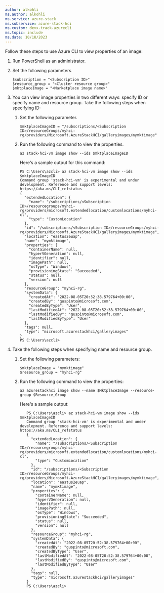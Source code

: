 ```yaml
---
author: alkohli
ms.author: alkohli
ms.service: azure-stack
ms.subservice: azure-stack-hci
ms.custom: devx-track-azurecli
ms.topic: include
ms.date: 10/18/2023
---
```


Follow these steps to use Azure CLI to view properties of an image:

1. Run PowerShell as an administrator.
1. Set the following parameters.

    ```azurecli
    $subscription = "<Subscription ID>"
    $resource_group = "<Cluster resource group>"
    $mktplaceImage = "<Marketplace image name>"
    ```

1. You can view image properties in two different ways: specify ID or specify name and resource group. Take the following steps when specifying ID:

    1. Set the following parameter.

        ```azurecli
        $mktplaceImageID = "/subscriptions/<Subscription ID>/resourceGroups/myhci-rg/providers/Microsoft.AzureStackHCI/galleryimages/mymktimage"
        ```

    1.	Run the following command to view the properties.

        ```az stack-hci-vm image show --ids $mktplaceImageID```

        Here's a sample output for this command:

        ```
        PS C:\Users\azcli> az stack-hci-vm image show --ids $mktplaceImageID
        Command group 'stack-hci-vm' is experimental and under development. Reference and support levels: https://aka.ms/CLI_refstatus
        {
          "extendedLocation": {
            "name": "/subscriptions/<Subscription ID>/resourcegroups/myhci-rg/providers/microsoft.extendedlocation/customlocations/myhci-cl",
            "type": "CustomLocation"
          },
          "id": "/subscriptions/<Subscription ID>/resourceGroups/myhci-rg/providers/Microsoft.AzureStackHCI/galleryimages/mymktimage",
          "location": "eastus2euap",
          "name": "mymktimage",
          "properties": {
            "containerName": null,
            "hyperVGeneration": null,
            "identifier": null,
            "imagePath": null,
            "osType": "Windows",
            "provisioningState": "Succeeded",
            "status": null,
            "version": null
          },
          "resourceGroup": "myhci-rg",
          "systemData": {
            "createdAt": "2022-08-05T20:52:38.579764+00:00",
            "createdBy": "guspinto@microsoft.com",
            "createdByType": "User",
            "lastModifiedAt": "2022-08-05T20:52:38.579764+00:00",
            "lastModifiedBy": "guspinto@microsoft.com",
            "lastModifiedByType": "User"
          },
          "tags": null,
          "type": "microsoft.azurestackhci/galleryimages"
        }
        PS C:\Users\azcli> 
        ```

1.	Take the following steps when specifying name and resource group.

    1. Set the following parameters:
    
        ```azurecli
        $mktplaceImage = "mymktimage"
        $resource_group = "myhci-rg"    
        ```
    
    1. Run the following command to view the properties:
    
        ```azurecli
        az azurestackhci image show --name $MktplaceImage --resource-group $Resource_Group
        ```
    	
        Here's a sample output:

         ```azurecli
            PS C:\Users\azcli> az stack-hci-vm image show --ids $mktplaceImageID
            Command group 'stack-hci-vm' is experimental and under development. Reference and support levels: https://aka.ms/CLI_refstatus
            {
              "extendedLocation": {
                "name": "/subscriptions/<Subscription ID>/resourcegroups/myhci-rg/providers/microsoft.extendedlocation/customlocations/myhci-cl",
                "type": "CustomLocation"
              },
              "id": "/subscriptions/<Subscription ID>/resourceGroups/myhci-rg/providers/Microsoft.AzureStackHCI/galleryimages/mymktimage",
              "location": "eastus2euap",
              "name": "mymktimage",
              "properties": {
                "containerName": null,
                "hyperVGeneration": null,
                "identifier": null,
                "imagePath": null,
                "osType": "Windows",
                "provisioningState": "Succeeded",
                "status": null,
                "version": null
              },
              "resourceGroup": "myhci-rg",
              "systemData": {
                "createdAt": "2022-08-05T20:52:38.579764+00:00",
                "createdBy": "guspinto@microsoft.com",
                "createdByType": "User",
                "lastModifiedAt": "2022-08-05T20:52:38.579764+00:00",
                "lastModifiedBy": "guspinto@microsoft.com",
                "lastModifiedByType": "User"
              },
              "tags": null,
              "type": "microsoft.azurestackhci/galleryimages"
            }
            PS C:\Users\azcli>
   
         ```

